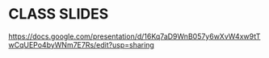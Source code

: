# CLASS SLIDES
https://docs.google.com/presentation/d/16Kq7aD9WnB057y6wXvW4xw9tTwCqUEPo4byWNm7E7Rs/edit?usp=sharing